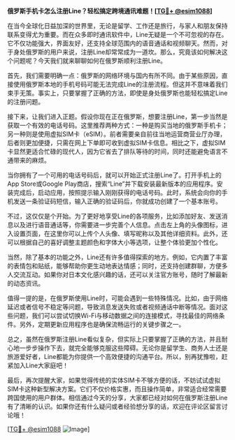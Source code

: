 **俄罗斯手机卡怎么注册Line？轻松搞定跨境通讯难题！[[TG💪+ @esim1088](https://t.me/s/esim1088)]**

在当今全球化日益加深的世界里，无论是留学、工作还是旅行，与家人和朋友保持联系变得尤为重要。而在众多即时通讯软件中，Line无疑是一个不可忽视的存在。它不仅功能强大，界面友好，还支持全球范围内的语音通话和视频聊天。然而，对于身处俄罗斯的用户来说，注册Line却常常成为一道坎。那么，究竟该如何解决这个问题呢？今天我们就来聊聊如何在俄罗斯顺利注册Line。

首先，我们需要明确一点：俄罗斯的网络环境与国内有所不同。由于某些原因，直接使用俄罗斯本地的手机号码可能无法完成Line的注册流程。但这并不意味着我们束手无策。事实上，只要掌握了正确的方法，即使是身处俄罗斯也能轻松搞定Line的注册问题。

接下来，让我们进入正题。假设你现在正在俄罗斯，想要注册Line，第一步当然是获取一个有效的电话号码。这里推荐两种方式：一种是购买当地的俄罗斯手机卡；另一种则是使用虚拟SIM卡（eSIM）。前者需要亲自前往当地运营商营业厅办理，后者则更加便捷，只需在网上下单即可收到虚拟SIM卡信息。相比之下，虚拟SIM卡显然更适合忙碌的现代人，因为它省去了排队等待的时间，同时还能避免语言不通带来的麻烦。

当你拥有了一个可用的电话号码后，就可以开始正式注册Line了。打开手机上的App Store或Google Play商店，搜索“Line”并下载安装最新版本的应用程序。安装完成后，启动应用，按照提示输入刚刚获得的电话号码。此时，系统会向你的手机发送一条验证码短信，输入正确的验证码后，你就成功创建了一个基本账号。

不过，这仅仅是个开始。为了更好地享受Line的各项服务，比如添加好友、发送消息以及进行语音通话等，你需要进一步完善个人信息。点击左上角的头像图标，进入设置页面，在这里你可以上传个人头像、填写昵称以及其他详细资料。此外，还可以根据自己的喜好调整主题颜色和字体大小等选项，让整个体验更加个性化。

当然，除了基本的功能之外，Line还有许多值得探索的地方。例如，它内置了丰富的表情包和贴纸，能够帮助你更生动地表达情感；同时，还支持创建群聊，方便多人交流互动。如果你对日本文化感兴趣的话，还可以关注官方账号，随时了解最新的动态资讯。

值得一提的是，在俄罗斯使用Line时，可能会遇到一些特殊情况。比如，由于网络延迟或者信号不稳定等问题，导致消息发送失败或者视频通话中断等情况。面对这些问题，我们可以尝试切换Wi-Fi与移动数据之间的连接模式，寻找最佳的网络条件。另外，定期更新应用程序也是确保流畅运行的关键步骤之一。

总之，虽然在俄罗斯注册Line看似复杂，但实际上只要掌握了正确的方法，并且耐心地一步步操作下去，就完全能够克服这些障碍。无论你是留学生、商务人士还是旅游爱好者，Line都能为你提供一个高效便捷的沟通平台。所以，别再犹豫啦，赶紧加入Line大家庭吧！

最后，再次提醒大家，如果觉得传统的实体SIM卡不够方便的话，不妨试试虚拟SIM卡这种新型解决方案。它们不仅价格实惠，而且操作简单，非常适合经常需要跨国使用的用户群体。相信通过今天的分享，大家都已经对如何在俄罗斯注册Line有了清晰的认识。如果你还有什么疑问或者经验想分享的话，欢迎在评论区留言讨论哦！

[[TG💪+ @esim1088](https://t.me/s/esim1088) ![Image](https://i.postimg.cc/4NQfJmqS/Snipaste-2025-05-13-00-14-12.png)]